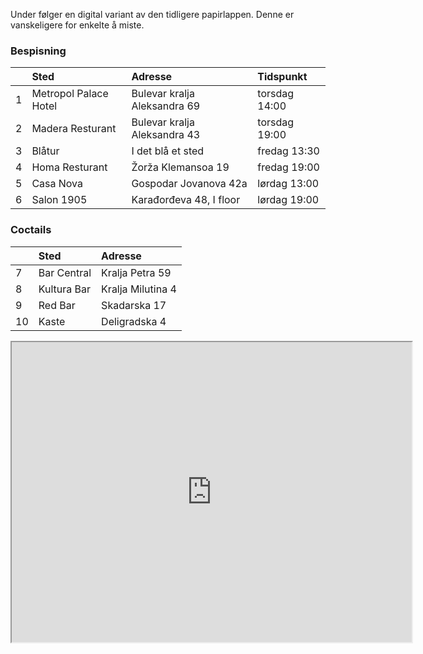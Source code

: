 Under følger en digital variant av den tidligere papirlappen. Denne er vanskeligere for enkelte å miste.

### Bespisning

| |Sted | Adresse  | Tidspunkt|
|:---|:---|:---|:---|
|1|Metropol Palace Hotel|Bulevar kralja Aleksandra 69|torsdag 14:00|
|2|Madera Resturant|Bulevar kralja Aleksandra 43|torsdag 19:00|
|3|Blåtur|I det blå et sted|fredag 13:30|
|4|Homa Resturant|Žorža Klemansoa 19|fredag 19:00|
|5|Casa Nova|Gospodar Jovanova 42a|lørdag 13:00|
|6|Salon 1905|Karađorđeva 48, I floor|lørdag 19:00|

### Coctails

| |Sted|Adresse|
|:---|:---|:---|
|7|Bar Central|Kralja Petra 59|
|8|Kultura Bar|Kralja Milutina 4|
|9|Red Bar|Skadarska 17|
|10|Kaste	|Deligradska 4|

<iframe src="https://www.google.com/maps/d/embed?mid=19Adw2nBBkQYObvWAuL8VgKLAA6A3Cvwo" width="640" height="480"></iframe>
